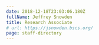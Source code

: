 ```yaml
---
date: 2018-12-18T23:03:06.180Z
fullName: Jeffrey Snowden
title: Research Associate
# url: https://jsnowden.bscs.org/
page: staff-directory
---
```


